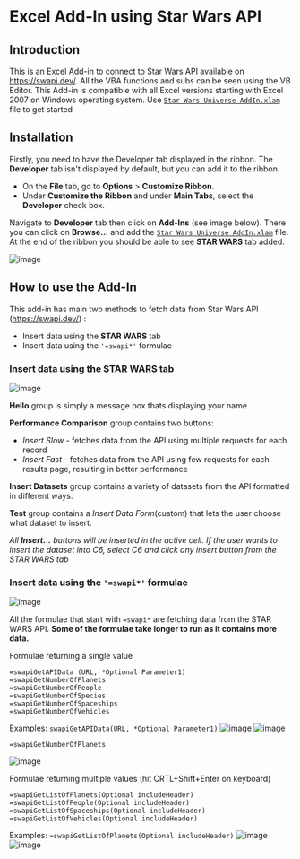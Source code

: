 # Excel Add-In using Star Wars API
## Introduction
This is an Excel Add-in to connect to Star Wars API available on https://swapi.dev/. All the VBA functions and subs can be seen using the VB Editor. This Add-in is compatible with all Excel versions starting with Excel 2007 on Windows operating system. Use [`Star Wars Universe AddIn.xlam`](https://github.com/FlorinHF/ExcelAddIn/blob/main/Star%20Wars%20Universe%20AddIn.xlam)   file to get started

## Installation

Firstly, you need to have the Developer tab displayed in the ribbon. The **Developer** tab isn't displayed by default, but you can add it to the ribbon.
  - On the **File** tab, go to **Options** > **Customize Ribbon**.
  - Under **Customize the Ribbon** and under **Main Tabs**, select the **Developer** check box.

Navigate to **Developer** tab then click on **Add-Ins** (see image below). There you can click on **Browse...** and add the [`Star Wars Universe AddIn.xlam`](https://github.com/FlorinHF/ExcelAddIn/blob/main/Star%20Wars%20Universe%20AddIn.xlam) file. At the end of the ribbon you should be able to see **STAR WARS** tab added.

![image](https://user-images.githubusercontent.com/22075409/142901052-ad633847-4b0a-4523-ad37-4944ab6b71f7.png)

## How to use the Add-In
This add-in has main two methods to fetch data from Star Wars API (https://swapi.dev/) :
  - Insert data using the **STAR WARS** tab
  - Insert data using the `'=swapi*'` formulae

### Insert data using the **STAR WARS** tab
![image](https://user-images.githubusercontent.com/22075409/142904665-3dc1e1ab-7b80-404f-80bb-d49f9916f3fb.png)

**Hello** group is simply a message box thats displaying your name.

**Performance Comparison** group contains two buttons: 
  - *Insert Slow* - fetches data from the API using multiple requests for each record
  - *Insert Fast* - fetches data from the API using few requests for each results page, resulting in better performance

**Insert Datasets** group contains a variety of datasets from the API formatted in different ways.

**Test** group contains a *Insert Data Form*(custom) that lets the user choose what dataset to insert.

*All **Insert...** buttons will be inserted in the active cell. If the user wants to insert the dataset into C6, select C6 and click any insert button from the *STAR WARS* tab*

### Insert data using the `'=swapi*'` formulae
![image](https://user-images.githubusercontent.com/22075409/142909135-885fbc46-6032-481a-92ed-437cd1467d42.png)

All the formulae that start with `=swapi*` are fetching data from the STAR WARS API. **Some of the formulae take longer to run as it contains more data.**

Formulae returning a single value
```
=swapiGetAPIData (URL, *Optional Parameter1)
=swapiGetNumberOfPlanets
=swapiGetNumberOfPeople
=swapiGetNumberOfSpecies
=swapiGetNumberOfSpaceships
=swapiGetNumberOfVehicles

```
Examples:
`swapiGetAPIData(URL, *Optional Parameter1)`
![image](https://user-images.githubusercontent.com/22075409/142911499-6bde26a9-51d9-43e4-a732-fb54bc44b06e.png) ![image](https://user-images.githubusercontent.com/22075409/142912535-116ae6a5-fb22-45a9-a7f0-1d1d2dd4954c.png)

`=swapiGetNumberOfPlanets`

![image](https://user-images.githubusercontent.com/22075409/142911669-fea0e406-ebbd-4e26-8906-17eebf5cf296.png)

Formulae returning multiple values (hit CRTL+Shift+Enter on keyboard)
```
=swapiGetListOfPlanets(Optional includeHeader)
=swapiGetListOfPeople(Optional includeHeader)
=swapiGetListOfSpaceships(Optional includeHeader)
=swapiGetListOfVehicles(Optional includeHeader)
```
Examples:
`=swapiGetListOfPlanets(Optional includeHeader)`
![image](https://user-images.githubusercontent.com/22075409/142911971-3f61f868-2527-4e4c-a346-79eae492fff6.png)
![image](https://user-images.githubusercontent.com/22075409/142912322-6e2cac85-1d08-4392-aa0f-1cd9724d5a3a.png)




